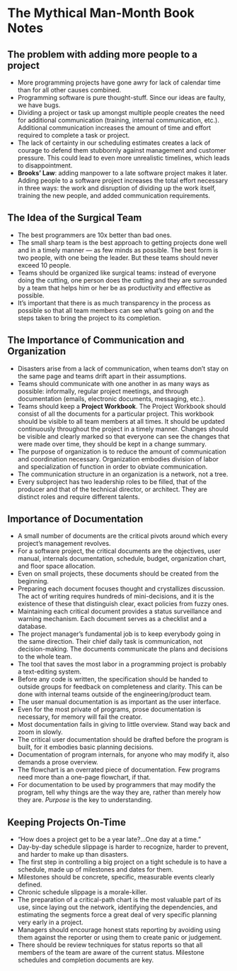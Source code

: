 # The Mythical Man-Month Book Notes

## The problem with adding more people to a project
* More programming projects have gone awry for lack of calendar time than for all other causes combined.
* Programming software is pure thought-stuff. Since our ideas are faulty, we have bugs.
* Dividing a project or task up amongst multiple people creates the need for additional communication (training, internal communication, etc.). Additional communication increases the amount of time and effort required to complete a task or project.
* The lack of certainty in our scheduling estimates creates a lack of courage to defend them stubbornly against management and customer pressure. This could lead to even more unrealistic timelines, which leads to disappointment.
* **Brooks’ Law**: adding manpower to a late software project makes it later.
Adding people to a software project increases the total effort necessary in three ways: the work and disruption of dividing up the work itself, training the new people, and added communication requirements.

## The Idea of the Surgical Team
* The best programmers are 10x better than bad ones.
* The small sharp team is the best approach to getting projects done well and in a timely manner — as few minds as possible. The best form is two people, with one being the leader. But these teams should never exceed 10 people.
* Teams should be organized like surgical teams: instead of everyone doing the cutting, one person does the cutting and they are surrounded by a team that helps him or her be as productivity and effective as possible.
* It’s important that there is as much transparency in the process as possible so that all team members can see what’s going on and the steps taken to bring the project to its completion.

## The Importance of Communication and Organization
* Disasters arise from a lack of communication, when teams don’t stay on the same page and teams drift apart in their assumptions.
* Teams should communicate with one another in as many ways as possible: informally, regular project meetings, and through documentation (emails, electronic documents, messaging, etc.).
* Teams should keep a **Project Workbook**. The Project Workbook should consist of all the documents for a particular project. This workbook should be visible to all team members at all times. It should be updated continuously throughout the project in a timely manner. Changes should be visible and clearly marked so that everyone can see the changes that were made over time, they should be kept in a change summary.
* The purpose of organization is to reduce the amount of communication and coordination necessary. Organization embodies division of labor and specialization of function in order to obviate communication.
* The communication structure in an organization is a network, not a tree.
* Every subproject has two leadership roles to be filled, that of the producer and that of the technical director, or architect. They are distinct roles and require different talents.

## Importance of Documentation
* A small number of documents are the critical pivots around which every project’s management revolves.
* For a software project, the critical documents are the objectives, user manual, internals documentation, schedule, budget, organization chart, and floor space allocation.
* Even on small projects, these documents should be created from the beginning.
* Preparing each document focuses thought and crystallizes discussion. The act of writing requires hundreds of mini-decisions, and it is the existence of these that distinguish clear, exact policies from fuzzy ones.
* Maintaining each critical document provides a status surveillance and warning mechanism. Each document serves as a checklist and a database.
* The project manager’s fundamental job is to keep everybody going in the same direction. Their chief daily task is communication, not decision-making. The documents communicate the plans and decisions to the whole team.
* The tool that saves the most labor in a programming project is probably a text-editing system.
* Before any code is written, the specification should be handed to outside groups for feedback on completeness and clarity. This can be done with internal teams outside of the engineering/product team.
* The user manual documentation is as important as the user interface.
* Even for the most private of programs, prose documentation is necessary, for memory will fail the creator.
* Most documentation fails in giving to little overview. Stand way back and zoom in slowly.
* The critical user documentation should be drafted before the program is built, for it embodies basic planning decisions.
* Documentation of program internals, for anyone who may modify it, also demands a prose overview.
* The flowchart is an overrated piece of documentation. Few programs need more than a one-page flowchart, if that.
* For documentation to be used by programmers that may modify the program, tell why things are the way they are, rather than merely how they are. *Purpose* is the key to understanding.

## Keeping Projects On-Time
* “How does a project get to be a year late?...One day at a time.”
* Day-by-day schedule slippage is harder to recognize, harder to prevent, and harder to make up than disasters.
* The first step in controlling a big project on a tight schedule is to have a schedule, made up of milestones and dates for them.
* Milestones should be concrete, specific, measurable events clearly defined.
* Chronic schedule slippage is a morale-killer.
* The preparation of a critical-path chart is the most valuable part of its use, since laying out the network, identifying the dependencies, and estimating the segments force a great deal of very specific planning very early in a project.
* Managers should encourage honest stats reporting by avoiding using them against the reporter or using them to create panic or judgement.
* There should be review techniques for status reports so that all members of the team are aware of the current status. Milestone schedules and completion documents are key.
